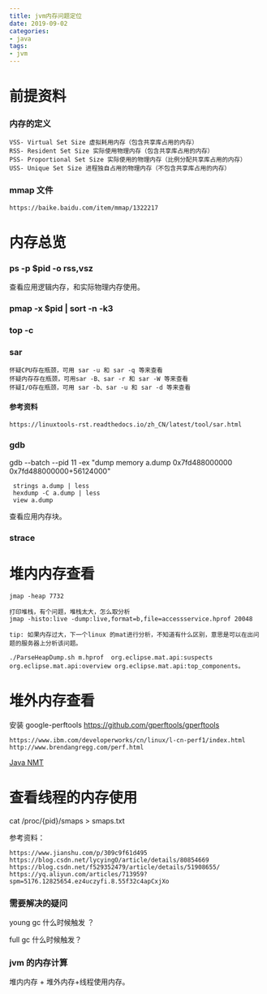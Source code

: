 ```yaml
---
title: jvm内存问题定位
date: 2019-09-02
categories: 
- java
tags:
- jvm
---
```

# 前提资料
### 内存的定义
```
VSS- Virtual Set Size 虚拟耗用内存（包含共享库占用的内存）
RSS- Resident Set Size 实际使用物理内存（包含共享库占用的内存）
PSS- Proportional Set Size 实际使用的物理内存（比例分配共享库占用的内存）
USS- Unique Set Size 进程独自占用的物理内存（不包含共享库占用的内存）
```
### mmap 文件
```
https://baike.baidu.com/item/mmap/1322217
```
# 内存总览
### ps -p $pid -o rss,vsz
查看应用逻辑内存，和实际物理内存使用。
### pmap -x $pid  | sort -n -k3
### 

### top -c

### sar 
```
怀疑CPU存在瓶颈，可用 sar -u 和 sar -q 等来查看
怀疑内存存在瓶颈，可用sar -B、sar -r 和 sar -W 等来查看
怀疑I/O存在瓶颈，可用 sar -b、sar -u 和 sar -d 等来查看
```
#### 参考资料
```
https://linuxtools-rst.readthedocs.io/zh_CN/latest/tool/sar.html
```
### gdb 
gdb --batch --pid 11 -ex "dump memory a.dump 0x7fd488000000 0x7fd488000000+56124000"
```
 strings a.dump | less
 hexdump -C a.dump | less
 view a.dump
```
查看应用内存块。
### strace 

# 堆内内存查看
```
jmap -heap 7732

打印堆栈，有个问题，堆栈太大，怎么取分析
jmap -histo:live -dump:live,format=b,file=accessservice.hprof 20048

tip: 如果内存过大，下一个linux 的mat进行分析，不知道有什么区别，意思是可以在出问题的服务器上分析该问题。

./ParseHeapDump.sh m.hprof  org.eclipse.mat.api:suspects org.eclipse.mat.api:overview org.eclipse.mat.api:top_components。
```
# 堆外内存查看

安装 google-perftools
https://github.com/gperftools/gperftools
```
https://www.ibm.com/developerworks/cn/linux/l-cn-perf1/index.html
http://www.brendangregg.com/perf.html
```
 [ Java NMT ](https://docs.oracle.com/javase/8/docs/technotes/guides/vm/nmt-8.html?spm=a2c4e.10696291.0.0.56c519a4R0MXdK)

# 查看线程的内存使用
cat /proc/{pid}/smaps > smaps.txt

参考资料：
```
https://www.jianshu.com/p/309c9f61d495
https://blog.csdn.net/lycyingO/article/details/80854669
https://blog.csdn.net/f529352479/article/details/51908655/ 
https://yq.aliyun.com/articles/713959?spm=5176.12825654.ez4uczyfi.8.55f32c4apCxjXo
```
### 需要解决的疑问

young gc 什么时候触发 ？

full gc 什么时候触发？

### jvm 的内存计算

堆内内存 + 堆外内存+线程使用内存。
